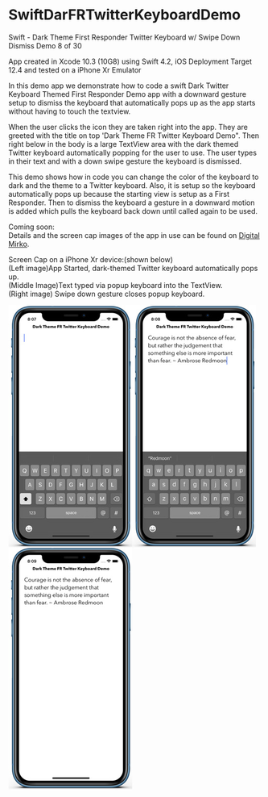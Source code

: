 # SwiftDarFRTwitterKeyboardDemo
Swift - Dark Theme First Responder Twitter Keyboard w/ Swipe Down Dismiss Demo 8 of 30

App created in Xcode 10.3 (10G8) using Swift 4.2, iOS Deployment Target 12.4 and tested on a iPhone Xr Emulator

In this demo app we demonstrate how to code a swift Dark Twitter Keyboard Themed First Responder Demo app with a downward 
gesture setup to dismiss the keyboard that automatically pops up as the app starts without having to touch the textview.

When the user clicks the icon they are taken right into the app. They are greeted with the title on top 'Dark Theme FR Twitter
Keyboard Demo". Then right below in the body is a large TextView area with the dark themed Twitter keyboard automatically 
popping for the user to use. The user types in their text and with a down swipe gesture the keyboard is dismissed. 

This demo shows how in code you can change the color of the keyboard to dark and the theme to a Twitter keyboard. Also, 
it is setup so the keyboard automatically pops up because the starting view is setup as a First Responder. Then to dismiss
the keyboard a gesture in a downward motion is added which pulls the keyboard back down until called again to be used.

Coming soon:<br>
Details and the screen cap images of the app in use can be found on <a href="http://digitalmirko.com/iOSApps.html">Digital Mirko</a>.

Screen Cap on a iPhone Xr device:(shown below)</br>
(Left image)App Started, dark-themed Twitter keyboard automatically pops up.<br>
(Middle Image)Text typed via popup keyboard into the TextView.<br>
(Right image) Swipe down gesture closes popup keyboard.<br>
  <p>
  <img align="left" src="https://github.com/digitalMirko/SwiftDarFRTwitterKeyboardDemo/blob/master/github-iphoneSwiftDarkFRKeyboardDemo01.jpg?raw=true" width="246"/>
  <img align="left" src="https://github.com/digitalMirko/SwiftDarFRTwitterKeyboardDemo/blob/master/github-iphoneSwiftDarkFRKeyboardDemo02.jpg?raw=true" width="246"/>
  <img align="left" src="https://github.com/digitalMirko/SwiftDarFRTwitterKeyboardDemo/blob/master/github-iphoneSwiftDarkFRKeyboardDemo03.jpg?raw=true" width="246"/>  
  </p>
